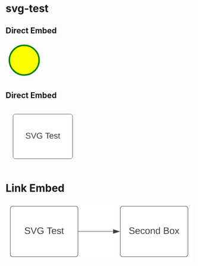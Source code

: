# svg-test

## Direct Embed
<svg width="100" height="100">
  <circle cx="50" cy="50" r="40" stroke="green" stroke-width="4" fill="yellow" />
</svg>

## Direct Embed

<svg xmlns="http://www.w3.org/2000/svg" xmlns:xlink="http://www.w3.org/1999/xlink" xmlns:lucid="lucid" width="200" height="160"><g transform="translate(-20 -20)" lucid:page-tab-id="0_0"><path d="M40 46c0-3.3 2.7-6 6-6h148c3.3 0 6 2.7 6 6v108c0 3.3-2.7 6-6 6H46c-3.3 0-6-2.7-6-6z" stroke="#3a414a" fill="#fff"/><use xlink:href="#a" transform="matrix(1,0,0,1,52,52) translate(21.117283950617285 53.77777777777778)"/><use xlink:href="#b" transform="matrix(1,0,0,1,52,52) translate(74.2037037037037 53.77777777777778)"/><defs><path fill="#3a414a" d="M185-189c-5-48-123-54-124 2 14 75 158 14 163 119 3 78-121 87-175 55-17-10-28-26-33-46l33-7c5 56 141 63 141-1 0-78-155-14-162-118-5-82 145-84 179-34 5 7 8 16 11 25" id="c"/><path fill="#3a414a" d="M137 0h-34L2-248h35l83 218 83-218h36" id="d"/><path fill="#3a414a" d="M143 4C61 4 22-44 18-125c-5-107 100-154 193-111 17 8 29 25 37 43l-32 9c-13-25-37-40-76-40-61 0-88 39-88 99 0 61 29 100 91 101 35 0 62-11 79-27v-45h-74v-28h105v86C228-13 192 4 143 4" id="e"/><g id="a"><use transform="matrix(0.06172839506172839,0,0,0.06172839506172839,0,0)" xlink:href="#c"/><use transform="matrix(0.06172839506172839,0,0,0.06172839506172839,14.814814814814813,0)" xlink:href="#d"/><use transform="matrix(0.06172839506172839,0,0,0.06172839506172839,29.629629629629626,0)" xlink:href="#e"/></g><path fill="#3a414a" d="M127-220V0H93v-220H8v-28h204v28h-85" id="f"/><path fill="#3a414a" d="M100-194c63 0 86 42 84 106H49c0 40 14 67 53 68 26 1 43-12 49-29l28 8c-11 28-37 45-77 45C44 4 14-33 15-96c1-61 26-98 85-98zm52 81c6-60-76-77-97-28-3 7-6 17-6 28h103" id="g"/><path fill="#3a414a" d="M135-143c-3-34-86-38-87 0 15 53 115 12 119 90S17 21 10-45l28-5c4 36 97 45 98 0-10-56-113-15-118-90-4-57 82-63 122-42 12 7 21 19 24 35" id="h"/><path fill="#3a414a" d="M59-47c-2 24 18 29 38 22v24C64 9 27 4 27-40v-127H5v-23h24l9-43h21v43h35v23H59v120" id="i"/><g id="b"><use transform="matrix(0.06172839506172839,0,0,0.06172839506172839,0,0)" xlink:href="#f"/><use transform="matrix(0.06172839506172839,0,0,0.06172839506172839,11.049382716049381,0)" xlink:href="#g"/><use transform="matrix(0.06172839506172839,0,0,0.06172839506172839,23.39506172839506,0)" xlink:href="#h"/><use transform="matrix(0.06172839506172839,0,0,0.06172839506172839,34.50617283950617,0)" xlink:href="#i"/></g></defs></g></svg>

# Link Embed

<img src="./test.svg">
